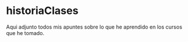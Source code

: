 # historiaClases
Aqui adjunto todos mis apuntes sobre lo que he aprendido en los cursos que he tomado.

